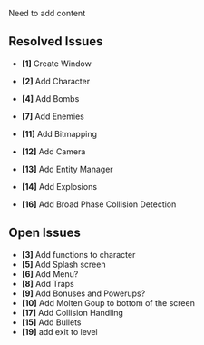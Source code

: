 Need to add content

## Resolved Issues ##
- **[1]** Create Window
- **[2]** Add Character
- **[4]** Add Bombs
- **[7]** Add Enemies
- **[11]** Add Bitmapping
- **[12]** Add Camera
- **[13]** Add Entity Manager
- **[14]** Add Explosions

- **[16]** Add Broad Phase Collision Detection


## Open Issues ##
- **[3]** Add functions to character
- **[5]** Add Splash screen
- **[6]** Add Menu?
- **[8]** Add Traps
- **[9]** Add Bonuses and Powerups?
- **[10]** Add Molten Goup to bottom of the screen
- **[17]** Add Collision Handling
- **[15]** Add Bullets
- **[19]** add exit to level